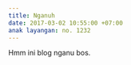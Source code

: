```yaml
---
title: Nganuh
date: 2017-03-02 10:55:00 +07:00
anak layangan: no. 1232
---
```


Hmm ini blog nganu bos.